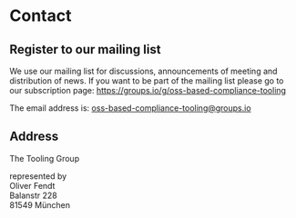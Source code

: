 # Contact

## Register to our mailing list
We use our mailing list for discussions, announcements of meeting and distribution of news. If you want to be part of the mailing list please go to our 
subscription page: https://groups.io/g/oss-based-compliance-tooling

The email address is: oss-based-compliance-tooling@groups.io


## Address
The Tooling Group

represented by
<br>Oliver Fendt
<br>Balanstr 228
<br>81549 München
